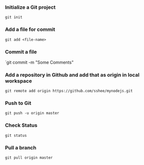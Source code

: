 ### Initialize a Git project
`git init`

### Add a file for commit
`git add <file-name>`

### Commit a file
`git commit -m "Some Comments"

### Add a repository in Github and add that as origin in local workspace
`git remote add origin https://github.com/sshee/mynodejs.git`

### Push to Git
`git push -u origin master`

### Check Status
`git status`

### Pull a branch
`git pull origin master`